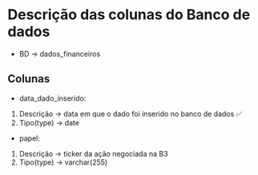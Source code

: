 # Descrição das colunas do Banco de dados

- BD -> dados_financeiros

## Colunas

- data_dado_inserido:
1. Descrição -> data em que o dado foi inserido no banco de dados :white_check_mark:
2. Tipo(type) -> date 

- papel:
1. Descrição -> ticker da ação negociada na B3
2. Tipo(type) -> varchar(255)